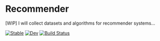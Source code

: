 # Recommender
[WIP]
I will collect datasets and algorithms for recommender systems...

[![Stable](https://img.shields.io/badge/docs-stable-blue.svg)](https://yng87.github.io/Recommender.jl/stable)
[![Dev](https://img.shields.io/badge/docs-dev-blue.svg)](https://yng87.github.io/Recommender.jl/dev)
[![Build Status](https://github.com/yng87/Recommender.jl/workflows/CI/badge.svg)](https://github.com/yng87/Recommender.jl/actions)